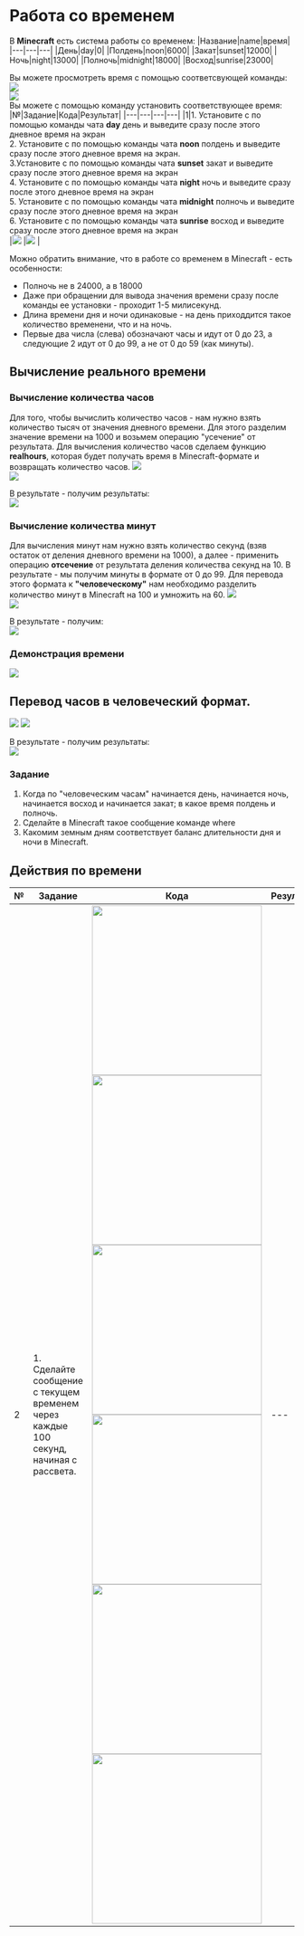 # Работа со временем
В **Minecraft** есть система работы со временем:
|Название|name|время|
|---|---|---|
|День|day|0|
|Полдень|noon|6000|	
|Закат|sunset‌|12000|
|Ночь|night|13000|
|Полночь|midnight|18000|
|Восход|sunrise‌|23000|
		
Вы можете просмотреть время с помощью соответсвующей команды:  
<img src = "img/time01.png">  
<img src = "img/time02.png">  
Вы можете с помощью команду установить соответствующее время:  
|№|Задание|Кода|Результат|
|---|---|---|---|
|1|1. Установите с по помощью команды чата **day** день и выведите сразу после этого дневное время на экран<br> 2. Установите с по помощью команды чата **noon** полдень и выведите сразу после этого дневное время на экран. <br> 3.Установите с по помощью команды чата **sunset‌** закат и выведите сразу после этого дневное время на экран<br>  4. Установите с по помощью команды чата **night** ночь и выведите сразу после этого дневное время на экран<br>5. Установите с по помощью команды чата **midnight** полночь и выведите сразу после этого дневное время на экран<br>  6. Установите с по помощью команды чата **sunrise‌** восход и выведите сразу после этого дневное время на экран<br> |<img src = "img/day01.png">  |<img src = "img/day02.png"> |


Можно обратить внимание, что в работе со временем в Minecraft - есть особенности: 
* Полночь не в 24000, а в 18000 
* Даже при обращении для вывода значения времени сразу после команды ее установки - проходит 1-5 милисекунд.
* Длина времени дня и ночи одинаковые - на день приходдится такое количество временени, что и на ночь.
* Первые два числа (слева) обозначают часы и идут от 0 до 23, а следующие 2 идут от 0 до 99, а не от 0 до 59 (как минуты).

## Вычисление реального времени
### Вычисление количества часов
Для того, чтобы вычислить количество часов - нам нужно взять количество тысяч от значения дневного времени. Для этого разделим значение времени на 1000 и возьмем операцию "усечение" от результата. Для вычисления количество часов сделаем функцию **realhours**, которая будет получать время в Minecraft-формате и возвращать количество часов.
<img src = "img/realhours01.png">  
<img src = "img/realhours02.png">  
  
В результате - получим результаты:  
<img src = "img/realhours03.png">  

### Вычисление количества минут
Для вычисления минут нам нужно взять количество секунд (взяв остаток от деления дневного времени на 1000), а далее - применить операцию **отсечение** от результата деления количества секунд на 10. В результате - мы получим минуты в формате от 0 до 99. Для перевода этого формата к **"человеческому"** нам необходимо разделить количество минут в Minecraft на 100 и умножить на 60.
<img src = "img/realminutes01.png">  
<img src = "img/realminutes02.png">  
  
В результате - получим:  
<img src = "img/realminutes03.png">  

### Демонстрация времени

<img src = "img/realtime01.png">  

## Перевод часов в человеческий формат.

<img src = "img/daytime01.png">  
<img src = "img/daytime02.png">  
  
В результате - получим результаты:  
<img src = "img/daytime03.png">  

### Задание
1. Когда по "человеческим часам" начинается день, начинается ночь, начинается восход и начинается закат; в какое время полдень и полночь. 
2. Сделайте в Minecraft такое сообщение команде where
3. Какомим земным дням соответствует баланс длительности дня и ночи в Minecraft.

## Действия по времени

|№|Задание|Кода|Результат|
|---|---|---|---|
|2|1. Сделайте сообщение с текущем временем через каждые 100 секунд, начиная с рассвета.|<img src = "img/timetable01.png" width = 300><br><img src = "img/timetable02.png" width = 300><br><img src = "img/timetable03.png" width = 300><br><img src = "img/timetable04.png" width = 300><br><img src = "img/timetable05.png" width = 300><br><img src = "img/timetable06.png" width = 300><br>|---|
